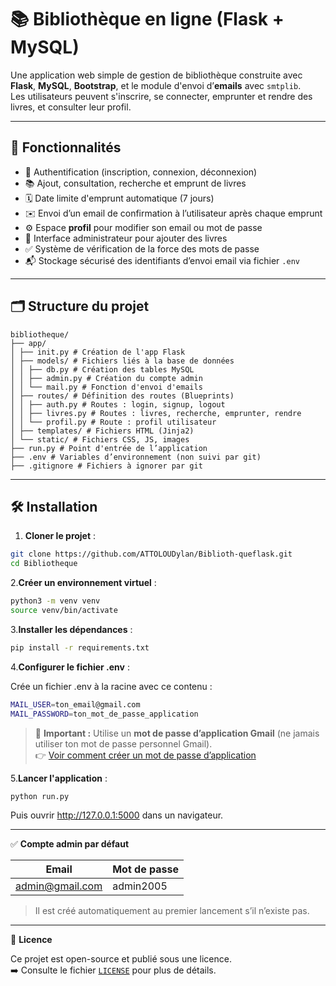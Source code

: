 # 📚 Bibliothèque en ligne (Flask + MySQL)

Une application web simple de gestion de bibliothèque construite avec **Flask**, **MySQL**, **Bootstrap**, et le module d'envoi d’**emails** avec `smtplib`.  
Les utilisateurs peuvent s'inscrire, se connecter, emprunter et rendre des livres, et consulter leur profil.

---

## 🚀 Fonctionnalités

- 🔐 Authentification (inscription, connexion, déconnexion)
- 📚 Ajout, consultation, recherche et emprunt de livres
- 🗓️ Date limite d'emprunt automatique (7 jours)
- ✉️ Envoi d’un email de confirmation à l’utilisateur après chaque emprunt
- ⚙️ Espace **profil** pour modifier son email ou mot de passe
- 👤 Interface administrateur pour ajouter des livres
- ✅ Système de vérification de la force des mots de passe
- 📬 Stockage sécurisé des identifiants d’envoi email via fichier `.env`

---

## 🗂️ Structure du projet
```plaintext
bibliotheque/
├── app/
│ ├── init.py # Création de l'app Flask
│ ├── models/ # Fichiers liés à la base de données
│ │ ├── db.py # Création des tables MySQL
│ │ ├── admin.py # Création du compte admin
│ │ └── mail.py # Fonction d'envoi d'emails
│ ├── routes/ # Définition des routes (Blueprints)
│ │ ├── auth.py # Routes : login, signup, logout
│ │ ├── livres.py # Routes : livres, recherche, emprunter, rendre
│ │ └── profil.py # Route : profil utilisateur
│ ├── templates/ # Fichiers HTML (Jinja2)
│ └── static/ # Fichiers CSS, JS, images
├── run.py # Point d'entrée de l’application
├── .env # Variables d’environnement (non suivi par git)
├── .gitignore # Fichiers à ignorer par git
```


---

## 🛠️ Installation

1. **Cloner le projet** :

```bash
git clone https://github.com/ATTOLOUDylan/Biblioth-queflask.git
cd Bibliotheque
```
2.**Créer un environnement virtuel** :
```bash
python3 -m venv venv
source venv/bin/activate
```
3.**Installer les dépendances** :
```bash
pip install -r requirements.txt

```
4.**Configurer le fichier .env** :

Crée un fichier .env à la racine avec ce contenu :
```bash
MAIL_USER=ton_email@gmail.com
MAIL_PASSWORD=ton_mot_de_passe_application
```
> 🔐 **Important :** Utilise un **mot de passe d’application Gmail** (ne jamais utiliser ton mot de passe personnel Gmail).  
> 👉 [Voir comment créer un mot de passe d’application](https://support.google.com/accounts/answer/185833?hl=fr)

5.**Lancer l'application** :
```bash
python run.py
```
Puis ouvrir http://127.0.0.1:5000 dans un navigateur.

---
✅ **Compte admin par défaut**

| Email             | Mot de passe |
|-------------------|--------------|
| admin@gmail.com   | admin2005    |

> Il est créé automatiquement au premier lancement s’il n’existe pas.

---
📄 **Licence**

Ce projet est open-source et publié sous une licence.  
➡️ Consulte le fichier [`LICENSE`](LICENSE) pour plus de détails.
